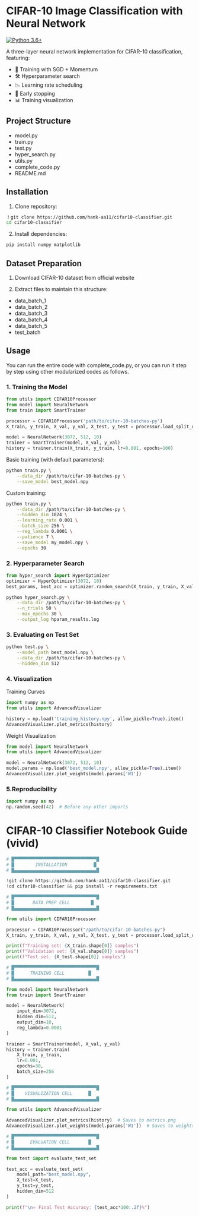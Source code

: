 # CIFAR-10 Image Classification with Neural Network

[![Python 3.6+](https://img.shields.io/badge/python-3.6+-blue.svg)](https://www.python.org/downloads/)

A three-layer neural network implementation for CIFAR-10 classification, featuring:

- 🚀 Training with SGD + Momentum
- 🛠 Hyperparameter search
- 📉 Learning rate scheduling
- 🛑 Early stopping
- 📊 Training visualization

## Project Structure
- model.py 
- train.py
- test.py 
- hyper_search.py 
- utils.py 
- complete_code.py 
- README.md

## Installation

1. Clone repository:
```bash
！git clone https://github.com/hank-aa11/cifar10-classifier.git
cd cifar10-classifier
```
2. Install dependencies:
```bash
pip install numpy matplotlib
```

## Dataset Preparation
1. Download CIFAR-10 dataset from official website

2. Extract files to maintain this structure:
- data_batch_1
- data_batch_2
- data_batch_3
- data_batch_4
- data_batch_5
- test_batch

## Usage
You can run the entire code with complete_code.py, or you can run it step by step using other modularized codes as follows.

### 1. Training the Model
```python
from utils import CIFAR10Processor
from model import NeuralNetwork
from train import SmartTrainer

processor = CIFAR10Processor('path/to/cifar-10-batches-py')
X_train, y_train, X_val, y_val, X_test, y_test = processor.load_split_data()

model = NeuralNetwork(3072, 512, 10)
trainer = SmartTrainer(model, X_val, y_val)
history = trainer.train(X_train, y_train, lr=0.001, epochs=100)
```
Basic training (with default parameters):
```bash
python train.py \
    --data_dir /path/to/cifar-10-batches-py \
    --save_model best_model.npy
```
Custom training:
```bash
python train.py \
    --data_dir /path/to/cifar-10-batches-py \
    --hidden_dim 1024 \
    --learning_rate 0.001 \
    --batch_size 256 \
    --reg_lambda 0.0001 \
    --patience 7 \
    --save_model my_model.npy \
    --epochs 30
```

### 2. Hyperparameter Search
```python
from hyper_search import HyperOptimizer
optimizer = HyperOptimizer(3072, 10)
best_params, best_acc = optimizer.random_search(X_train, y_train, X_val, y_val)
```
```bash
python hyper_search.py \
    --data_dir /path/to/cifar-10-batches-py \
    --n_trials 50 \
    --max_epochs 30 \
    --output_log hparam_results.log
```

### 3. Evaluating on Test Set
```bash
python test.py \
    --model_path best_model.npy \
    --data_dir /path/to/cifar-10-batches-py \
    --hidden_dim 512
```

### 4. Visualization
Training Curves
```python
import numpy as np
from utils import AdvancedVisualizer

history = np.load('training_history.npy', allow_pickle=True).item()
AdvancedVisualizer.plot_metrics(history)
```
Weight Visualization
```python
from model import NeuralNetwork
from utils import AdvancedVisualizer

model = NeuralNetwork(3072, 512, 10)
model.params = np.load('best_model.npy', allow_pickle=True).item()
AdvancedVisualizer.plot_weights(model.params['W1'])
```

### 5.Reproducibility
```python
import numpy as np
np.random.seed(42)  # Before any other imports
```



# CIFAR-10 Classifier Notebook Guide (vivid)

```python
# █▀▀▀▀▀▀▀▀▀▀▀▀▀▀▀▀▀▀▀▀▀▀▀▀▀▀▀▀▀▀▀█
# █        INSTALLATION          █
# █▄▄▄▄▄▄▄▄▄▄▄▄▄▄▄▄▄▄▄▄▄▄▄▄▄▄▄▄▄▄▄█

!git clone https://github.com/hank-aa11/cifar10-classifier.git
!cd cifar10-classifier && pip install -r requirements.txt
```

```python
# █▀▀▀▀▀▀▀▀▀▀▀▀▀▀▀▀▀▀▀▀▀▀▀▀▀▀▀▀▀▀▀█
# █       DATA PREP CELL        █
# █▄▄▄▄▄▄▄▄▄▄▄▄▄▄▄▄▄▄▄▄▄▄▄▄▄▄▄▄▄▄▄█

from utils import CIFAR10Processor

processor = CIFAR10Processor("/path/to/cifar-10-batches-py")
X_train, y_train, X_val, y_val, X_test, y_test = processor.load_split_data()

print(f"Training set: {X_train.shape[0]} samples")
print(f"Validation set: {X_val.shape[0]} samples")
print(f"Test set: {X_test.shape[0]} samples")
```

```python
# █▀▀▀▀▀▀▀▀▀▀▀▀▀▀▀▀▀▀▀▀▀▀▀▀▀▀▀▀▀▀▀█
# █      TRAINING CELL         █
# █▄▄▄▄▄▄▄▄▄▄▄▄▄▄▄▄▄▄▄▄▄▄▄▄▄▄▄▄▄▄▄█

from model import NeuralNetwork
from train import SmartTrainer

model = NeuralNetwork(
    input_dim=3072,
    hidden_dim=512,
    output_dim=10,
    reg_lambda=0.0001
)

trainer = SmartTrainer(model, X_val, y_val)
history = trainer.train(
    X_train, y_train,
    lr=0.001,
    epochs=30,
    batch_size=256
)
```


```python
# █▀▀▀▀▀▀▀▀▀▀▀▀▀▀▀▀▀▀▀▀▀▀▀▀▀▀▀▀▀▀▀█
# █    VISUALIZATION CELL      █
# █▄▄▄▄▄▄▄▄▄▄▄▄▄▄▄▄▄▄▄▄▄▄▄▄▄▄▄▄▄▄▄█

from utils import AdvancedVisualizer

AdvancedVisualizer.plot_metrics(history)  # Saves to metrics.png
AdvancedVisualizer.plot_weights(model.params['W1'])  # Saves to weights.png
```

```python
# █▀▀▀▀▀▀▀▀▀▀▀▀▀▀▀▀▀▀▀▀▀▀▀▀▀▀▀▀▀▀▀█
# █      EVALUATION CELL       █
# █▄▄▄▄▄▄▄▄▄▄▄▄▄▄▄▄▄▄▄▄▄▄▄▄▄▄▄▄▄▄▄█

from test import evaluate_test_set

test_acc = evaluate_test_set(
    model_path="best_model.npy",
    X_test=X_test,
    y_test=y_test,
    hidden_dim=512
)

print(f"\n⭐ Final Test Accuracy: {test_acc*100:.2f}%")
```
